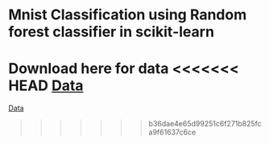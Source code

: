 # Mnist Classification using Random forest classifier in scikit-learn

Download here for data
<<<<<<< HEAD
[Data](https://github.com/dinskutty/sckit-learn/raw/master/mldata/mnist-original.mat)
=======
[Data](https://github.com/dinskutty/sckit-learn/raw/master/mldata/mnist-original.mat)
>>>>>>> b36dae4e65d99251c6f271b825fca9f61637c6ce
